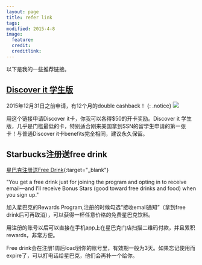 ```yaml
---
layout: page
title: refer link
tags: 
modified: 2015-4-8
image:
  feature: 
  credit: 
  creditlink: 
---
```

以下是我的一些推荐链接。 

## [Discover it 学生版](http://bit.ly/1yawBY4)
2015年12月31日之前申请，有12个月的double cashback！
{: .notice}
<a href="http://bit.ly/1yawBY4"><img src="//yinping4256.github.io/images/2015-05-16 01.47.40.png"></a>

用这个链接申请Discover it卡，你我可以各得$50的开卡奖励。Discover it 学生版，几乎是门槛最低的卡，特别适合刚来美国拿到SSN的留学生申请的第一张卡！与普通Discover it卡benefits完全相同，建议永久保留。


## Starbucks注册送free drink

[星巴克注册送Free Drink](http://refer.starbucks.com/v2/share/6197789948248077068){:target="_blank"}

"You get a free drink just for joining the program and opting in to receive email—and I’ll receive Bonus Stars (good toward free drinks and food) when you sign up."

加入星巴克的Rewards Program,注册的时候勾选“接收email通知”（拿到free drink后可再取消），可以获得一杯任意价格的免费星巴克饮料。

用注册的账号以后可以直接在手机app上在星巴克门店扫描二维码付款，并且累积rewards，非常方便。

Free drink会在注册1周后load到你的账号里，有效期一般为3天。如果忘记使用而expire了，可以打电话给星巴克，他们会再补一个给你。

<!---
#### [United Explorer](https://applynow.chase.com/FlexAppWeb/renderApp.do?PID=CFFD2&SPID=FDJ4&CELL=6RKH&MSC=1516285101&fb_ref=Default)

<a href="https://applynow.chase.com/FlexAppWeb/renderApp.do?PID=CFFD2&SPID=FDJ4&CELL=6RKH&MSC=1516285101&fb_ref=Default"><img src="//yinping4256.github.io/images/2015-05-16 01.37.29.png"></a>

你可以拿到50,000 + 5,000 points 的bonus，每年最好的offer了。用这个链接申请，我可以得到5k点的奖励。建议拿到bonus后再继续持有，等到快交次年年费的时候取消。

#### [Southwest Premier](https://applynow.chase.com/FlexAppWeb/renderApp.do?PID=CFFD2&SPID=FDHN&CELL=6RKD&MSC=1519625990&fb_ref=Default) 
<a href="https://applynow.chase.com/FlexAppWeb/renderApp.do?PID=CFFD2&SPID=FDHN&CELL=6RKD&MSC=1519625990&fb_ref=Default"><img src="//yinping4256.github.io/images/2015-05-16 16.27.33.png"></a>

同样也是每年最高bonus奖励的时候，开卡消费要求是$2000头三个月，可以拿到50,000bonus点数。 首年免年费。 建议拿到bonus后再继续持有，等到快交次年年费的时候取消。

-->